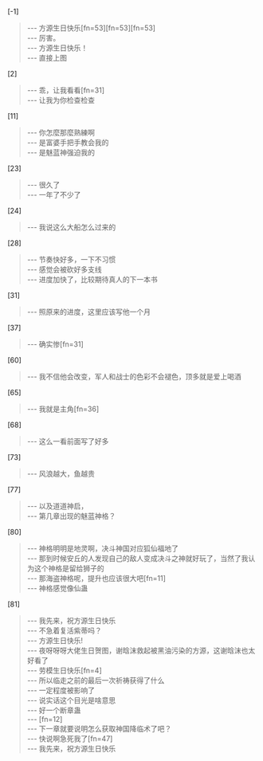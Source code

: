 
[-1] 
>--- 方源生日快乐[fn=53][fn=53][fn=53]<br>
>--- 厉害。<br>
>--- 方源生日快乐！<br>
>--- 直接上图<br>

[2] 
>--- 乖，让我看看[fn=31]<br>
>--- 让我为你检查检查<br>

[11] 
>--- 你怎麼那麼熟練啊<br>
>--- 是富婆手把手教会我的<br>
>--- 是魅蓝神强迫我的<br>

[23] 
>--- 很久了<br>
>--- 一年了不少了<br>

[24] 
>--- 我说这么大船怎么过来的<br>

[28] 
>--- 节奏快好多，一下不习惯<br>
>--- 感觉会被砍好多支线<br>
>--- 进度加快了，比较期待真人的下一本书<br>

[31] 
>--- 照原来的进度，这里应该写他一个月<br>

[37] 
>--- 确实惨[fn=31]<br>

[60] 
>--- 我不信他会改变，军人和战士的色彩不会褪色，顶多就是爱上喝酒<br>

[65] 
>--- 我就是主角[fn=36]<br>

[68] 
>--- 这么一看前面写了好多<br>

[73] 
>--- 风浪越大，鱼越贵<br>

[77] 
>--- 以及道道神启，<br>
>--- 第几章出现的魅蓝神格？<br>

[80] 
>--- 神格明明是地灵啊，决斗神国对应狐仙福地了<br>
>--- 那到时候安丘的人发现自己的敌人变成决斗之神就好玩了，当然了我认为这个神格是留给狮子的<br>
>--- 那海盗神格呢，提升也应该很大吧[fn=11]<br>
>--- 神格感觉像仙蛊<br>

[81] 
>--- 我先来，祝方源生日快乐<br>
>--- 不急着复活紫蒂吗？<br>
>--- 方源生日快乐!<br>
>--- 夜呀呀呀大佬生日贺图，谢晗沫救起被黑油污染的方源，这谢晗沫也太好看了<br>
>--- 劳模生日快乐[fn=4]<br>
>--- 所以临走之前的最后一次祈祷获得了什么<br>
>--- 一定程度被影响了<br>
>--- 说实话这个目光是啥意思<br>
>--- 好一个断章蛊<br>
>--- [fn=12]<br>
>--- 下一章就要说明怎么获取神国降临术了吧？<br>
>--- 快说啊急死我了[fn=47]<br>
>--- 我先来，祝方源生日快乐<br>
